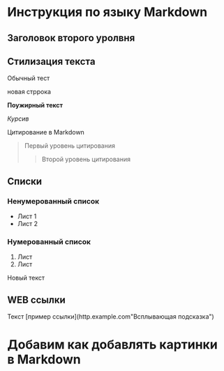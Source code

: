 # Инструкция по языку Markdown

## Заголовок второго уролвня
## Стилизация текста

Обычный тест

новая стррока

**Поужирный текст**

*Курсив*

Цитирование в Markdown
>Первый уровень цитирования 
>>Второй уровень цитирования

## Списки
### Ненумерованный список
* Лист 1
* Лист 2

### Нумерованный список
1. Лист 
2. Лист

Новый текст

## WEB ссылки
Текст [пример ссылки](http.example.com"Всплывающая подсказка")

# Добавим как добавлять картинки в Markdown 
